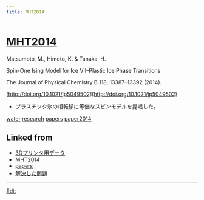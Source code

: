 ```yaml
---
title: MHT2014
---
```

# [MHT2014](/MHT2014)

Matsumoto, M., Himoto, K. & Tanaka, H.

Spin-One Ising Model for Ice VII–Plastic Ice Phase Transitions

The Journal of Physical Chemistry B 118, 13387–13392 (2014).

[http://doi.org/10.1021/jp5049502](http://doi.org/10.1021/jp5049502)


* プラスチック氷の相転移に等価なスピンモデルを提唱した。

[](https://youtu.be/vlHsFhXvb1k)



[water](/water) [research](/research) [papers](/papers) [paper2014](/paper2014)





## Linked from

* [3Dプリンタ用データ](/3Dプリンタ用データ)
* [MHT2014](/MHT2014)
* [papers](/papers)
* [解決した問題](/解決した問題)


----

[Edit](https://github.com/vitroid/vitroid.github.io/edit/master/MD/MHT2014.md)

